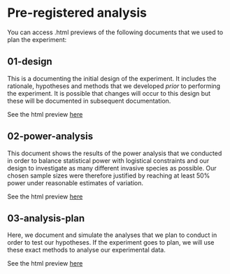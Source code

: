 # Pre-registered analysis

You can access .html previews of the following documents that we used to plan the experiment:

## 01-design

This is a documenting the initial design of the experiment. It includes the rationale, hypotheses and methods that we developed *prior* to performing the experiment. It is possible that changes will occur to this design but these will be documented in subsequent documentation.

See the html preview [here](https://htmlpreview.github.io/?https://github.com/haganjam/plant-soil-feedback/blob/main/01-plan/01-pre-registration/01-design.html)

## 02-power-analysis

This document shows the results of the power analysis that we conducted in order to balance statistical power with logistical constraints and our design to investigate as many different invasive species as possible. Our chosen sample sizes were therefore justified by reaching at least 50% power under reasonable estimates of variation.

See the html preview [here](https://htmlpreview.github.io/?https://github.com/haganjam/plant-soil-feedback/blob/main/01-plan/01-pre-registration/02-power-analysis.html)

## 03-analysis-plan

Here, we document and simulate the analyses that we plan to conduct in order to test our hypotheses. If the experiment goes to plan, we will use these exact methods to analyse our experimental data.

See the html preview [here](https://github.com/haganjam/plant-soil-feedback/blob/main/01-plan/01-pre-registration/03-analysis-plan.html)
